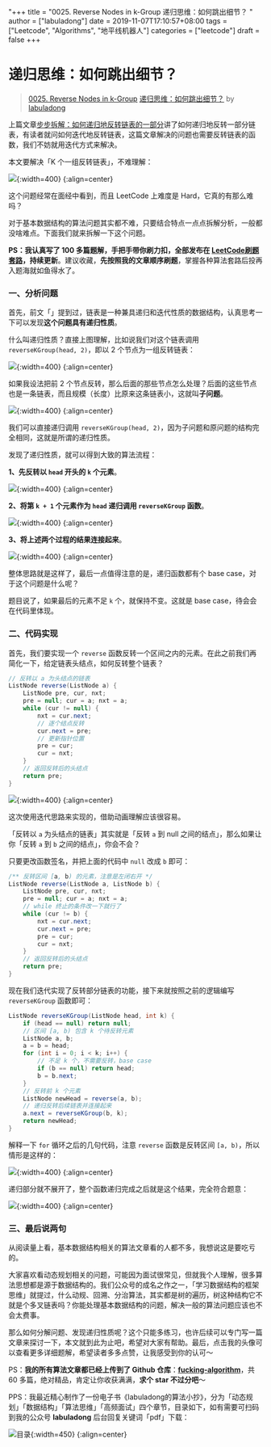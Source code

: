 "+++
title = "0025. Reverse Nodes in k-Group 递归思维：如何跳出细节？ "
author = ["labuladong"]
date = 2019-11-07T17:10:57+08:00
tags = ["Leetcode", "Algorithms", "地平线机器人"]
categories = ["leetcode"]
draft = false
+++

# 递归思维：如何跳出细节？

> [0025. Reverse Nodes in k-Group](https://leetcode-cn.com/problems/reverse-nodes-in-k-group/)
> [递归思维：如何跳出细节？](https://leetcode-cn.com/problems/reverse-nodes-in-k-group/solution/di-gui-si-wei-ru-he-tiao-chu-xi-jie-by-labuladong/) by [labuladong](https://leetcode-cn.com/u/labuladong/)

上篇文章[步步拆解：如何递归地反转链表的一部分](https://leetcode-cn.com/problems/reverse-linked-list-ii/solution/bu-bu-chai-jie-ru-he-di-gui-di-fan-zhuan-lian-biao/)讲了如何递归地反转一部分链表，有读者就问如何迭代地反转链表，这篇文章解决的问题也需要反转链表的函数，我们不妨就用迭代方式来解决。

本文要解决「K 个一组反转链表」，不难理解：

![](https://pic.leetcode-cn.com/55eb5be119951e3ce590d3c1fc2a695928b954584d809c78f464fd6f0b50c94a-file_1573146650821){:width=400}
{:align=center}

这个问题经常在面经中看到，而且 LeetCode 上难度是 Hard，它真的有那么难吗？

对于基本数据结构的算法问题其实都不难，只要结合特点一点点拆解分析，一般都没啥难点。下面我们就来拆解一下这个问题。

**PS：我认真写了 100 多篇题解，手把手带你刷力扣，全部发布在 [LeetCode刷题套路](https://labuladong.gitbook.io/algo/)，持续更新**。建议收藏，**先按照我的文章顺序刷题**，掌握各种算法套路后投再入题海就如鱼得水了。

### 一、分析问题

首先，前文「」提到过，链表是一种兼具递归和迭代性质的数据结构，认真思考一下可以发现**这个问题具有递归性质**。

什么叫递归性质？直接上图理解，比如说我们对这个链表调用 `reverseKGroup(head, 2)`，即以 2 个节点为一组反转链表：

![](https://pic.leetcode-cn.com/3f60443701c1848780b68230935d92e609c92a774bc2c158a56b5939617574b9-file_1573146650845){:width=400}
{:align=center}

如果我设法把前 2 个节点反转，那么后面的那些节点怎么处理？后面的这些节点也是一条链表，而且规模（长度）比原来这条链表小，这就叫**子问题**。

![](https://pic.leetcode-cn.com/8d19798a2ed7b194f227145220c3d121e77af471d5d49b3b04c73aa1e072fbcf-file_1573146650848){:width=400}
{:align=center}

我们可以直接递归调用 `reverseKGroup(head, 2)`，因为子问题和原问题的结构完全相同，这就是所谓的递归性质。

发现了递归性质，就可以得到大致的算法流程：

**1、先反转以 `head` 开头的 `k` 个元素**。

![](https://pic.leetcode-cn.com/70103036cd16e6ddef82ea1975a0a761e218bb997ccd9039f13f6e9ee68d9b8b-file_1573146650856){:width=400}
{:align=center}

**2、将第 `k + 1` 个元素作为 `head` 递归调用 `reverseKGroup` 函数**。

![](https://pic.leetcode-cn.com/8ee2f96e12adeef2e7e6b6fc4b809dd9ec32efffcc2bb4ad5983de513aade878-file_1573146650860){:width=400}
{:align=center}

**3、将上述两个过程的结果连接起来**。

![](https://pic.leetcode-cn.com/6a3d88e959d5056f7b3391b2e16a00bc65f157c98720cd5deb7da0904021d74c-file_1573146650861){:width=400}
{:align=center}

整体思路就是这样了，最后一点值得注意的是，递归函数都有个 base case，对于这个问题是什么呢？

题目说了，如果最后的元素不足 `k` 个，就保持不变。这就是 base case，待会会在代码里体现。

### 二、代码实现

首先，我们要实现一个 `reverse` 函数反转一个区间之内的元素。在此之前我们再简化一下，给定链表头结点，如何反转整个链表？

```java
// 反转以 a 为头结点的链表
ListNode reverse(ListNode a) {
    ListNode pre, cur, nxt;
    pre = null; cur = a; nxt = a;
    while (cur != null) {
        nxt = cur.next;
        // 逐个结点反转
        cur.next = pre;
        // 更新指针位置
        pre = cur;
        cur = nxt;
    }
    // 返回反转后的头结点
    return pre;
}
```

![](https://pic.leetcode-cn.com/957560590b4a0a0d040dad0d1e5fd9c1cb438b8c0ecad9d048508e62bbfda883-file_1573146650877){:width=400}
{:align=center}

这次使用迭代思路来实现的，借助动画理解应该很容易。

「反转以 `a` 为头结点的链表」其实就是「反转 `a` 到 null 之间的结点」，那么如果让你「反转 `a` 到 `b` 之间的结点」，你会不会？

只要更改函数签名，并把上面的代码中 `null` 改成 `b` 即可：

```java
/** 反转区间 [a, b) 的元素，注意是左闭右开 */
ListNode reverse(ListNode a, ListNode b) {
    ListNode pre, cur, nxt;
    pre = null; cur = a; nxt = a;
    // while 终止的条件改一下就行了
    while (cur != b) {
        nxt = cur.next;
        cur.next = pre;
        pre = cur;
        cur = nxt;
    }
    // 返回反转后的头结点
    return pre;
}
```

现在我们迭代实现了反转部分链表的功能，接下来就按照之前的逻辑编写 `reverseKGroup` 函数即可：

```java
ListNode reverseKGroup(ListNode head, int k) {
    if (head == null) return null;
    // 区间 [a, b) 包含 k 个待反转元素
    ListNode a, b;
    a = b = head;
    for (int i = 0; i < k; i++) {
        // 不足 k 个，不需要反转，base case
        if (b == null) return head;
        b = b.next;
    }
    // 反转前 k 个元素
    ListNode newHead = reverse(a, b);
    // 递归反转后续链表并连接起来
    a.next = reverseKGroup(b, k);
    return newHead;
}
```

解释一下 `for` 循环之后的几句代码，注意 `reverse` 函数是反转区间 `[a, b)`，所以情形是这样的：

![](https://pic.leetcode-cn.com/4588e37cda2515a4825c8c4948b0a913cbfceebc785f866c10f48fe6d6dce3c5-file_1573146650865){:width=400}
{:align=center}

递归部分就不展开了，整个函数递归完成之后就是这个结果，完全符合题意：

![](https://pic.leetcode-cn.com/52d235f54218b505f9f5647919edaf08c164c7b382b7642d901e59db16dd0f63-file_1573146650868){:width=400}
{:align=center}

### 三、最后说两句

从阅读量上看，基本数据结构相关的算法文章看的人都不多，我想说这是要吃亏的。

大家喜欢看动态规划相关的问题，可能因为面试很常见，但就我个人理解，很多算法思想都是源于数据结构的。我们公众号的成名之作之一，「学习数据结构的框架思维」就提过，什么动规、回溯、分治算法，其实都是树的遍历，树这种结构它不就是个多叉链表吗？你能处理基本数据结构的问题，解决一般的算法问题应该也不会太费事。

那么如何分解问题、发现递归性质呢？这个只能多练习，也许后续可以专门写一篇文章来探讨一下，本文就到此为止吧，希望对大家有帮助。最后，点击我的头像可以查看更多详细题解，希望读者多多点赞，让我感受到你的认可～

PS：**我的所有算法文章都已经上传到了 Github 仓库**：[**fucking-algorithm**](https://github.com/labuladong/fucking-algorithm)，共 60 多篇，绝对精品，肯定让你收获满满，**求个 star 不过分吧**～

PPS：我最近精心制作了一份电子书《labuladong的算法小抄》，分为「动态规划」「数据结构」「算法思维」「高频面试」四个章节，目录如下，如有需要可扫码到我的公众号 **labuladong** 后台回复关键词「pdf」下载：

![目录](https://pic.leetcode-cn.com/e5517b2a71749aeb9d545a680dc002742c506b085f0fea775137bb36b945a400.jpg){:width=450}
{:align=center}
